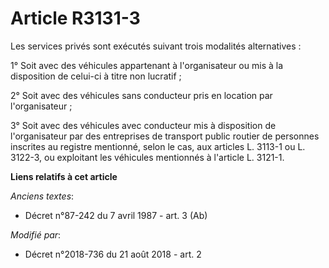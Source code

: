 # Article R3131-3

Les services privés sont exécutés suivant trois modalités alternatives :

1° Soit avec des véhicules appartenant à l'organisateur ou mis à la disposition de celui-ci à titre non lucratif ;

2° Soit avec des véhicules sans conducteur pris en location par l'organisateur ;

3° Soit avec des véhicules avec conducteur mis à disposition de l'organisateur par des entreprises de transport public
routier de personnes inscrites au registre mentionné, selon le cas, aux articles L. 3113-1 ou L. 3122-3, ou exploitant les
véhicules mentionnés à l'article L. 3121-1.

**Liens relatifs à cet article**

_Anciens textes_:

  - Décret n°87-242 du 7 avril 1987 - art. 3 (Ab)

_Modifié par_:

  - Décret n°2018-736 du 21 août 2018 - art. 2
